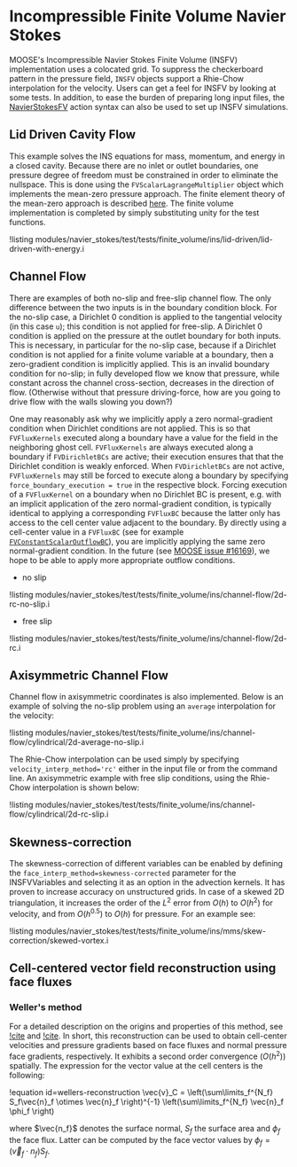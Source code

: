 # Incompressible Finite Volume Navier Stokes

MOOSE's Incompressible Navier Stokes Finite Volume (INSFV) implementation uses a
colocated grid. To suppress the checkerboard pattern in the pressure field,
`INSFV` objects support a Rhie-Chow interpolation for the velocity. Users can get
a feel for INSFV by looking at some tests. In addition, to ease the burden of
preparing long input files, the [NavierStokesFV](/Modules/NavierStokesFV/index.md)
action syntax can also be used to set up INSFV simulations.

## Lid Driven Cavity Flow

This example solves the INS equations for mass, momentum, and energy in a closed
cavity. Because there are no inlet or outlet boundaries, one pressure degree of
freedom must be constrained in order to eliminate the nullspace. This is done
using the `FVScalarLagrangeMultiplier` object which implements the
mean-zero pressure approach. The finite element theory of the mean-zero approach
is described
[here](https://github.com/idaholab/large_media/blob/master/framework/scalar_constraint_kernel.pdf). The
finite volume implementation is completed by simply substituting unity for the
test functions.

!listing modules/navier_stokes/test/tests/finite_volume/ins/lid-driven/lid-driven-with-energy.i

## Channel Flow

There are examples of both no-slip and free-slip channel flow. The only
difference between the two inputs is in the boundary condition block. For the
no-slip case, a Dirichlet 0 condition is applied to the tangential velocity (in
this case `u`); this condition is not applied for free-slip. A Dirichlet 0
condition is applied on the pressure at the outlet boundary for both
inputs. This is necessary, in particular for the no-slip case, because if a
Dirichlet condition is not applied for a finite volume variable at a boundary,
then a zero-gradient condition is implicitly applied. This is an invalid
boundary condition for no-slip; in fully developed flow we know that pressure,
while constant across the channel cross-section, decreases in the direction of
flow. (Otherwise without that pressure driving-force, how are you going to drive
flow with the walls slowing you down?)

One may reasonably ask why we implicitly apply a zero normal-gradient condition when
Dirichlet conditions are not applied. This is so that `FVFluxKernels` executed
along a boundary have a value for the field in the neighboring ghost
cell. `FVFluxKernels` are always executed along a boundary if `FVDirichletBCs`
are active; their execution ensures that that the Dirichlet condition is weakly
enforced. When `FVDirichletBCs` are not active, `FVFluxKernels` may still be
forced to execute along a boundary by specifying
`force_boundary_execution = true` in the respective block. Forcing execution of a
`FVFluxKernel` on a boundary when no Dirichlet BC is present, e.g. with an
implicit application of the zero normal-gradient condition, is typically identical to
applying a corresponding `FVFluxBC` because the latter only has access to the
cell center value adjacent to the boundary. By directly using a cell-center value
in a `FVFluxBC` (see for example
[`FVConstantScalarOutflowBC`](framework:/FVConstantScalarOutflowBC.md)), you are implicitly applying
the same zero normal-gradient condition. In the future (see
[MOOSE issue #16169](https://github.com/idaholab/moose/issues/16169)), we hope to be able to apply
more appropriate outflow conditions.

- no slip

!listing modules/navier_stokes/test/tests/finite_volume/ins/channel-flow/2d-rc-no-slip.i

- free slip

!listing modules/navier_stokes/test/tests/finite_volume/ins/channel-flow/2d-rc.i


## Axisymmetric Channel Flow

Channel flow in axisymmetric coordinates is also implemented. Below is an
example of solving the no-slip problem using an `average` interpolation for the
velocity:

!listing modules/navier_stokes/test/tests/finite_volume/ins/channel-flow/cylindrical/2d-average-no-slip.i

The Rhie-Chow interpolation can be used simply by specifying
`velocity_interp_method='rc'` either in the input file or from the command
line. An axisymmetric example with free slip conditions, using the Rhie-Chow
interpolation is shown below:

!listing modules/navier_stokes/test/tests/finite_volume/ins/channel-flow/cylindrical/2d-rc-slip.i

## Skewness-correction

The skewness-correction of different variables can be enabled by defining the
`face_interp_method=skewness-corrected` parameter for the INSFVVariables and
selecting it as an option in the advection kernels. It has proven to increase
accuracy on unstructured grids. In case of a skewed 2D triangulation, it
increases the order of the $L^2$ error from $O(h)$ to $O(h^2)$ for velocity, and from
$O(h^{0.5})$ to $O(h)$ for pressure. For an example see:

!listing modules/navier_stokes/test/tests/finite_volume/ins/mms/skew-correction/skewed-vortex.i

## Cell-centered vector field reconstruction using face fluxes

### Weller's method

For a detailed description on the origins and properties of this method, see
[!cite](weller2014non) and [!cite](aguerre2018oscillation). In short, this reconstruction
can be used to obtain cell-center velocities and pressure gradients based on face fluxes and
normal pressure face gradients, respectively. It exhibits a second order convergence ($O(h^2)$)
spatially. The expression for the vector value at the cell centers is the following:

!equation id=wellers-reconstruction
\vec{v}_C = \left(\sum\limits_f^{N_f} S_f\vec{n}_f \otimes \vec{n}_f \right)^{-1} \left(\sum\limits_f^{N_f} \vec{n}_f \phi_f \right)

where $\vec{n_f}$ denotes the surface normal, $S_f$ the surface area and $\phi_f$ the
face flux. Latter can be computed by the face vector values by $\phi_f = (\vec{v}_f \cdot n_f) S_f$.

